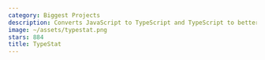 ```yaml
---
category: Biggest Projects
description: Converts JavaScript to TypeScript and TypeScript to better TypeScript.
image: ~/assets/typestat.png
stars: 884
title: TypeStat
---
```

